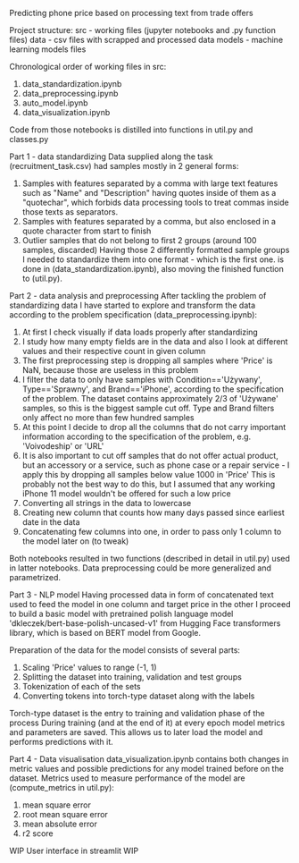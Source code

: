 Predicting phone price based on processing text from trade offers

Project structure:
src - working files (jupyter notebooks and .py function files)
data - csv files with scrapped and processed data
models - machine learning models files

Chronological order of working files in src:
1. data_standardization.ipynb
2. data_preprocessing.ipynb
3. auto_model.ipynb
4. data_visualization.ipynb

Code from those notebooks is distilled into functions in util.py and classes.py

Part 1 - data standardizing 
Data supplied along the task (recruitment_task.csv) had samples mostly in 2 general forms:
1. Samples with features separated by a comma with large text features such as "Name" and "Description" having quotes inside of them 
    as a "quotechar", which forbids data processing tools to treat commas inside those texts as separators.
2. Samples with features separated by a comma, but also enclosed in a quote character from start to finish
3. Outlier samples that do not belong to first 2 groups (around 100 samples, discarded)
Having those 2 differently formatted sample groups I needed to standardize them into one format - which is the first one.
is done in (data_standardization.ipynb), also moving the finished function to (util.py).

Part 2 - data analysis and preprocessing
After tackling the problem of standardizing data I have started to explore and transform the data according to the 
problem specification (data_preprocessing.ipynb):
1. At first I check visually if data loads properly after standardizing
2. I study how many empty fields are in the data and also I look at different values and their
   respective count in given column
3. The first preprocessing step is dropping all samples where 'Price' is NaN, because those
   are useless in this problem
4. I filter the data to only have samples with Condition=='Używany', Type=='Sprawny', 
   and Brand=='iPhone', according to the specification of the problem. The dataset contains approximately 2/3 of 'Używane'
   samples, so this is the biggest sample cut off. Type and Brand filters only affect no more than few hundred samples
5. At this point I decide to drop all the columns that do not carry important information according 
   to the specification of the problem, e.g. 'Voivodeship' or 'URL'
6. It is also important to cut off samples that do not offer actual product, but an accessory or a service,
    such as phone case or a repair service - I apply this by dropping all samples below value 1000 in 'Price'
   This is probably not the best way to do this, but I assumed that any working iPhone 11 model wouldn't be offered
   for such a low price
7. Converting all strings in the data to lowercase
8. Creating new column that counts how many days passed since earliest date in the data
9. Concatenating few columns into one, in order to pass only 1 column to the model later on (to tweak)

Both notebooks resulted in two functions (described in detail in util.py) used in latter notebooks. 
Data preprocessing could be more generalized and parametrized.

Part 3 - NLP model
Having processed data in form of concatenated text used to feed the model in one column and target price in the other
I proceed to build a basic model with pretrained polish language model 'dkleczek/bert-base-polish-uncased-v1' 
from Hugging Face transformers library, which is based on BERT model from Google. 

Preparation of the data for the model consists of several parts:
1. Scaling 'Price' values to range (-1, 1)
2. Splitting the dataset into training, validation and test groups
3. Tokenization of each of the sets
4. Converting tokens into torch-type dataset along with the labels

Torch-type dataset is the entry to training and validation phase of the process
During training (and at the end of it) at every epoch model metrics and parameters are saved.
This allows us to later load the model and performs predictions with it.

Part 4 - Data visualisation 
data_visualization.ipynb contains both changes in metric values and possible predictions for any model trained
before on the dataset. Metrics used to measure performance of the model are (compute_metrics in util.py): 
1. mean square error
2. root mean square error
3. mean absolute error
4. r2 score

WIP User interface in streamlit WIP









